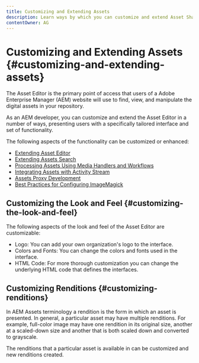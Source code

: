 ```yaml
---
title: Customizing and Extending Assets
description: Learn ways by which you can customize and extend Asset Share and Asset Editor, which presents users with a specifically tailored interface and set of functionality.
contentOwner: AG
---
```


# Customizing and Extending Assets {#customizing-and-extending-assets}

The Asset Editor is the primary point of access that users of a Adobe Enterprise Manager (AEM) website will use to find, view, and manipulate the digital assets in your repository.

As an AEM developer, you can customize and extend the Asset Editor in a number of ways, presenting users with a specifically tailored interface and set of functionality.

The following aspects of the functionality can be customized or enhanced:

* [Extending Asset Editor](asseteditorx.md)
* [Extending Assets Search](searchx.md)
* [Processing Assets Using Media Handlers and Workflows](media-handlers.md)
* [Integrating Assets with Activity Stream](extending-activity-stream.md)
* [Assets Proxy Development](proxy.md)
* [Best Practices for Configuring ImageMagick](best-practices-for-imagemagick.md)

## Customizing the Look and Feel {#customizing-the-look-and-feel}

The following aspects of the look and feel of the Asset Editor are customizable:

* Logo: You can add your own organization's logo to the interface.
* Colors and Fonts: You can change the colors and fonts used in the interface.
* HTML Code: For more thorough customization you can change the underlying HTML code that defines the interfaces.

## Customizing Renditions {#customizing-renditions}

In AEM Assets terminology a rendition is the form in which an asset is presented. In general, a particular asset may have multiple renditions. For example, full-color image may have one rendition in its original size, another at a scaled-down size and another that is both scaled down and converted to grayscale.

The renditions that a particular asset is available in can be customized and new renditions created.
